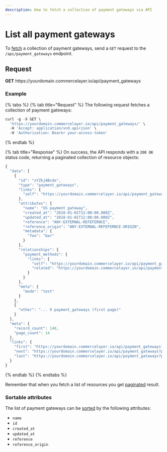 ```yaml
---
description: How to fetch a collection of payment gateways via API
---
```


# List all payment gateways

To <a href="https://docs.commercelayer.io/developers/fetching-resources" target="_blank">fetch</a> a collection of payment gateways, send a `GET` request to the `/api/payment_gateways` endpoint.

## Request

**GET** https://<i></i>yourdomain.commercelayer.io/api/payment_gateways

### **Example**

{% tabs %}
{% tab title="Request" %}
The following request fetches a collection of payment gateways:

```javascript
curl -g -X GET \
  'https://yourdomain.commercelayer.io/api/payment_gateways/' \
  -H 'Accept: application/vnd.api+json' \
  -H 'Authorization: Bearer your-access-token'
```
{% endtab %}

{% tab title="Response" %}
On success, the API responds with a `200 OK` status code, returning a paginated collection of resource objects:

```javascript
{
  "data": [
    {
      "id": "xYZkjABcde",
      "type": "payment_gateways",
      "links": {
        "self": "https://yourdomain.commercelayer.io/api/payment_gateways/xYZkjABcde"
      },
      "attributes": {
        "name": "US payment gateway",
        "created_at": "2018-01-01T12:00:00.000Z",
        "updated_at": "2018-01-01T12:00:00.000Z",
        "reference": "ANY-EXTERNAL-REFEFERNCE",
        "reference_origin": "ANY-EXTERNAL-REFEFERNCE-ORIGIN",
        "metadata": {
          "foo": "bar"
        }
      },
      "relationships": {
        "payment_methods": {
          "links": {
            "self": "https://yourdomain.commercelayer.io/api/payment_gateways/xYZkjABcde/relationships/payment_methods",
            "related": "https://yourdomain.commercelayer.io/api/payment_gateways/xYZkjABcde/payment_methods"
          }
        }
      },
      "meta": {
        "mode": "test"
      }
    },
    {
      "other": "... 9 payment_gateways (first page)"
    }
  ],
  "meta": {
    "record_count": 140,
    "page_count": 14
  },
  "links": {
    "first": "https://yourdomain.commercelayer.io/api/payment_gateways?page[number]=1&page[size]=10",
    "next": "https://yourdomain.commercelayer.io/api/payment_gateways?page[number]=2&page[size]=10",
    "last": "https://yourdomain.commercelayer.io/api/payment_gateways?page[number]=14&page[size]=10"
  }
}
```
{% endtab %}
{% endtabs %}

Remember that when you fetch a list of resources you get <a href="https://docs.commercelayer.io/developers/pagination" target="_blank">paginated</a> result.

### Sortable attributes

The list of payment gateways can be <a href="https://docs.commercelayer.io/developers/sorting-results" target="_blank">sorted</a> by the following attributes:

* `name`
* `id`
* `created_at`
* `updated_at`
* `reference`
* `reference_origin`

